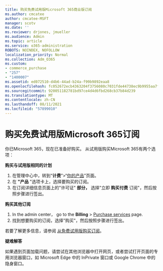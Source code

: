 ```yaml
---
title: 购买免费试用版Microsoft 365商业版订阅
ms.author: cmcatee
author: cmcatee-MSFT
manager: scotv
ms.date: ''
ms.reviewer: drjones, jmueller
ms.audience: Admin
ms.topic: article
ms.service: o365-administration
ROBOTS: NOINDEX, NOFOLLOW
localization_priority: Normal
ms.collection: Adm_O365
ms.custom:
- commerce_purchase
- "257"
- "1400007"
ms.assetid: ed072510-d4b6-44ad-b24a-f99b9892eaa8
ms.openlocfilehash: fc052672ecb4363204f3756080c7031fde44738ec9b9955aa7ffbe9b57d2603a
ms.sourcegitcommit: 920051182781bd97ce4d4d6fbd268cb37b84d239
ms.translationtype: MT
ms.contentlocale: zh-CN
ms.lasthandoff: 08/11/2021
ms.locfileid: "57899010"
---
```

# <a name="buy-a-subscription-to-microsoft-365-from-your-free-trial"></a>购买免费试用版Microsoft 365订阅

你已Microsoft 365，现在已准备好购买。 从试用版购买Microsoft 365有两个选项：
  
 **购买与试用版相同的计划**
  
1. 在管理中心中，转到“**计费**”\>“[你的产品](https://go.microsoft.com/fwlink/p/?linkid=842054)”页面。
2. 在 **"产品** "选项卡上，选择要购买的订阅。
3. 在订阅详细信息页面上的"许可证" **部分，** 选择"立即 **购买付费** 订阅"，然后按照步骤进行签出。
 
**购买其他订阅**
  
1. In the admin center， go to the **Billing** \> [Purchase services](https://go.microsoft.com/fwlink/p/?linkid=868433) page.
2. 找到想要购买的订阅，选择"购买"，然后按照步骤进行签出。

若要了解更多信息，请参阅 [从免费试用版购买订阅](https://docs.microsoft.com/microsoft-365/commerce/try-or-buy-microsoft-365#buy-a-subscription-from-your-free-trial)。

**疑难解答**

如果遇到页面加载问题，请尝试在其他浏览器中打开网页，或者尝试打开页面的专用浏览器窗口，如 Microsoft Edge 中的 InPrivate 窗口或 Google Chrome 中的隐身窗口。